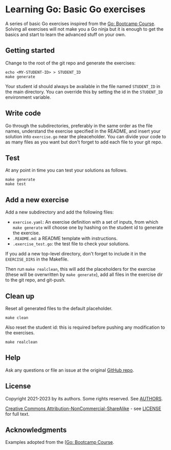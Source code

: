# Learning Go: Basic Go exercises

A series of basic Go exercises inspired from the [Go: Bootcamp
Course](https://github.com/inancgumus/learngo). Solving all exercises will not make you a Go ninja
but it is enough to get the basics and start to learn the advanced stuff on your own.

## Getting started

Change to the root of the git repo and generate the exercises:

``` console
echo <MY-STUDENT-ID> > STUDENT_ID
make generate
```

Your student id should always be available in the file named `STUDENT_ID` in the main
directory. You can override this by setting the id in the `STUDENT_ID` environment variable.

## Write code

Go through the subdirectories, preferably in the same order as the file names, understand the
exercise specified in the README, and insert your solution into `exercise.go` near the
pleaceholder. You can divide your code to as many files as you want but don't forget to add each
file to your git repo.

## Test

At any point in time you can test your solutions as follows.

``` console
make generate
make test
```

## Add a new exercise

Add a new subdirectory and add the following files:
- `exercise.yaml`: An exercise definition with a set of inputs, from which `make generate` will
  choose one by hashing on the student id to generate the exercise.
- `.README.md`: a README template with instructions.
- `.exercise_test.go`: the test file to check your solutions.

If you add a new top-level directory, don't forget to include it in the `EXERCISE_DIRS` in the
Makefile.

Then run `make realclean`, this will add the placeholders for the exercise (these will be
overwritten by `make generate`), add all files in the exercise dir to the git repo, and git-push.

## Clean up

Reset all generated files to the default placeholder.

``` console
make clean
```

Also reset the student id: this is required before pushing any modification to the exercises.

``` console
make realclean
```

## Help

Ask any questions or file an issue at the original [GitHub repo](https://github.com/l7mp/learning-go).

## License

Copyright 2021-2023 by its authors. Some rights reserved. See [AUTHORS](AUTHORS).

[Creative Commons Attribution-NonCommercial-ShareAlike](https://creativecommons.org/licenses/by-nc-sa/4.0/) - see [LICENSE](LICENSE) for full text.

## Acknowledgments

Examples adopted from the [[Go: Bootcamp Course](https://github.com/inancgumus/learngo).
